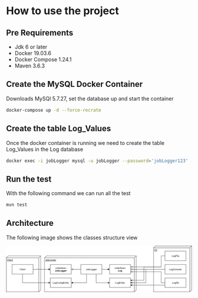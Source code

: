 # How to use the project

## Pre Requirements
- Jdk 6 or later
- Docker 19.03.6
- Docker Compose 1.24.1
- Maven 3.6.3

## Create the MySQL Docker Container

Downloads MySQl 5.7.27, set the database up and start the container
```bash
docker-compose up -d --force-recrate
```

## Create the table Log_Values

Once the docker container is running we need to create the table Log_Values in the Log database 

```bash
docker exec -i jobLogger mysql -u jobLogger --password='jobLogger123' --database='log' < ./createTableLogValues.sql 
```

## Run the test

With the following command we can run all the test
```bash
mvn test
```

## Architecture

The following image shows the classes structure view  

![](./assets/Architecture&Design.png)



